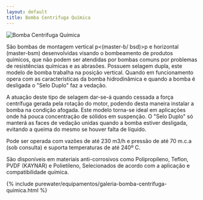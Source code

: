 ```yaml
---
layout: default
title: Bomba Centrifuga Química
---
```



<img class="img-responsive pull-right" style="max-width: 50%;" src="../../website/images/bomba centrifuga quimica monobloco.png" alt="Bomba Centrifuga Química">



São bombas de montagem vertical p<(master-b/ bsd)>p e horizontal (master-bsm) desenvolvidas visando o bombeamento de produtos químicos, que não podem ser atendidas por bombas comuns por problemas de resistências químicas e as abrasões.
Possuem selagem dupla, este modelo de bomba trabalha na posição vertical. Quando em funcionamento opera com as características da bomba hidrodinâmica e quando a bomba é desligada o "Selo Duplo" faz a vedação. 

A atuação deste tipo de selagem dar-se-á quando cessada a força centrífuga gerada pela rotação do motor, podendo desta maneira instalar a bomba na condição afogada. Este modelo torna-se ideal em aplicações onde há pouca concentração de sólidos em suspenção. O "Selo Duplo" só manterá as faces de vedação unidas quando a bomba estiver desligada, evitando a queima do mesmo se houver falta de líquido. 

Pode ser operada com vazões de até 230 m3/h e pressão de até 70 m.c.a (sob consulta) e suporta temperaturas de até 240º C.

São disponíveis em materiais anti-corrosivos como Polipropileno, Teflon, PVDF (KAYNAR) e Polietileno, Selecionados de acordo com a aplicação e compatibilidade química.

{% include purewater/equipamentos/galeria-bomba-centrifuga-quimica.html %}
